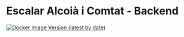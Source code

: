 # Escalar Alcoià i Comtat - Backend

[![Docker Image Version (latest by date)][docker-version-badge]][docker-hub]


[docker-version-badge]:https://img.shields.io/docker/v/arnyminerz/escalaralcoiaicomtat_backend
[docker-hub]: https://hub.docker.com/repository/docker/arnyminerz/escalaralcoiaicomtat_backend